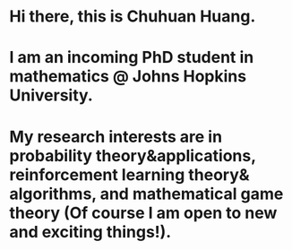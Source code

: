 # Hi there, this is Chuhuan Huang. 
# I am an incoming PhD student in mathematics @ Johns Hopkins University.
# My research interests are in probability theory&applications, reinforcement learning theory& algorithms, and mathematical game theory (Of course I am open to new and exciting things!).
